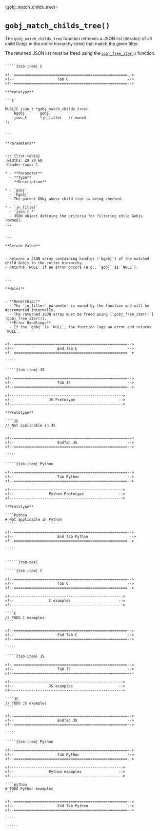 

<!-- ============================================================== -->
(gobj_match_childs_tree)=
# `gobj_match_childs_tree()`
<!-- ============================================================== -->


The `gobj_match_childs_tree` function retrieves a JSON list (iterator) of all child Gobjs in the entire hierarchy (tree) that match the given filter.

The returned JSON list must be freed using the [`gobj_free_iter()`](gobj_free_iter()) function.
        

<!------------------------------------------------------------>
<!--                    Prototypes                          -->
<!------------------------------------------------------------>

``````{tab-set}

`````{tab-item} C

<!--====================================================-->
<!--                    Tab C                           -->
<!--====================================================-->

**Prototype**

```C

PUBLIC json_t *gobj_match_childs_tree(
    hgobj       gobj,
    json_t      *jn_filter   // owned
);
        

```

**Parameters**


::: {list-table}
:widths: 20 20 60
:header-rows: 1

* - **Parameter**
  - **Type**
  - **Description**

* - `gobj`
  - `hgobj`
  - The parent GObj whose child tree is being checked.

* - `jn_filter`
  - `json_t *`
  - JSON object defining the criteria for filtering child Gobjs (owned).
:::
        

---

**Return Value**


- Returns a JSON array containing handles (`hgobj`) of the matched child Gobjs in the entire hierarchy.
- Returns `NULL` if an error occurs (e.g., `gobj` is `NULL`).
        

---

**Notes**


- **Ownership:**
  - The `jn_filter` parameter is owned by the function and will be decremented internally.
  - The returned JSON array must be freed using [`gobj_free_iter()`](gobj_free_iter()).
- **Error Handling:**
  - If the `gobj` is `NULL`, the function logs an error and returns `NULL`.
        

<!--====================================================-->
<!--                    End Tab C                       -->
<!--====================================================-->

`````

`````{tab-item} JS

<!--====================================================-->
<!--                    Tab JS                          -->
<!--====================================================-->

<!---------------------------------------------------->
<!--                JS Prototype                    -->
<!---------------------------------------------------->

**Prototype**

````JS
// Not applicable in JS
````

<!--====================================================-->
<!--                    EndTab JS                       -->
<!--====================================================-->

`````

`````{tab-item} Python

<!--====================================================-->
<!--                    Tab Python                      -->
<!--====================================================-->

<!---------------------------------------------------->
<!--                Python Prototype                -->
<!---------------------------------------------------->

**Prototype**

````Python
# Not applicable in Python
````

<!--====================================================-->
<!--                    End Tab Python                   -->
<!--====================================================-->

`````

``````

<!------------------------------------------------------------>
<!--                    Examples                            -->
<!------------------------------------------------------------>

```````{dropdown} Examples

``````{tab-set}

`````{tab-item} C

<!--====================================================-->
<!--                    Tab C                           -->
<!--====================================================-->

<!---------------------------------------------------->
<!--                C examples                      -->
<!---------------------------------------------------->

````C
// TODO C examples
````

<!--====================================================-->
<!--                    End Tab C                       -->
<!--====================================================-->

`````

`````{tab-item} JS

<!--====================================================-->
<!--                    Tab JS                          -->
<!--====================================================-->

<!---------------------------------------------------->
<!--                JS examples                     -->
<!---------------------------------------------------->

````JS
// TODO JS examples
````

<!--====================================================-->
<!--                    EndTab JS                       -->
<!--====================================================-->

`````

`````{tab-item} Python

<!--====================================================-->
<!--                    Tab Python                      -->
<!--====================================================-->

<!---------------------------------------------------->
<!--                Python examples                 -->
<!---------------------------------------------------->

````python
# TODO Python examples
````

<!--====================================================-->
<!--                    End Tab Python                  -->
<!--====================================================-->

`````

``````

```````
